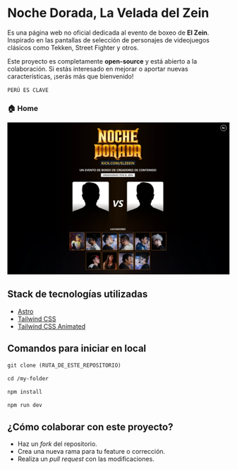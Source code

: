 # Noche Dorada, La Velada del Zein

Es una página web no oficial dedicada al evento de boxeo de **El Zein**. Inspirado en las pantallas de selección de personajes de videojuegos clásicos como Tekken, Street Fighter y otros.

Este proyecto es completamente **open-source** y está abierto a la colaboración. Si estás interesado en mejorar o aportar nuevas características, ¡serás más que bienvenido!

```
PERÚ ES CLAVE
```

### 🏠️ Home

![Home](./doc/home.webp)

## Stack de tecnologías utilizadas

- [Astro](https://astro.build/)
- [Tailwind CSS](https://tailwindcss.com/)
- [Tailwind CSS Animated](https://www.tailwindcss-animated.com/)

## Comandos para iniciar en local

```
git clone (RUTA_DE_ESTE_REPOSITORIO)
```

```
cd /my-folder
```

```
npm install
```

```
npm run dev
```

## ¿Cómo colaborar con este proyecto?

- Haz un _fork_ del repositorio.
- Crea una nueva rama para tu feature o corrección.
- Realiza un _pull request_ con las modificaciones.
